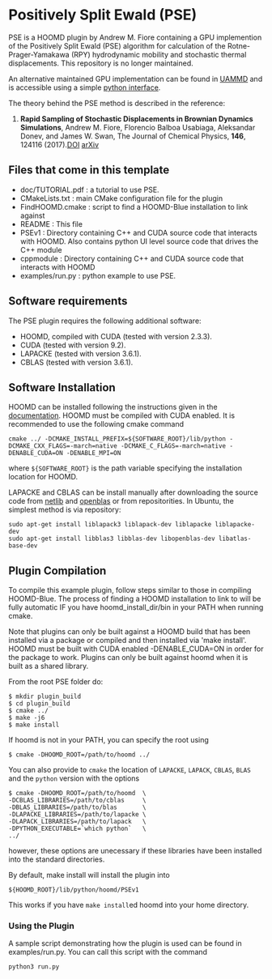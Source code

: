 # Positively Split Ewald (PSE)
PSE is a HOOMD plugin by Andrew M. Fiore containing a GPU implemention of the Positively Split Ewald
(PSE) algorithm for calculation of the Rotne-Prager-Yamakawa (RPY)
hydrodynamic mobility and stochastic thermal displacements. This repository is no longer maintained.

An alternative maintained GPU implementation can be found in [UAMMD](https://github.com/RaulPPelaez/UAMMD) and is
accessible using a simple [python interface](https://github.com/RaulPPelaez/UAMMD_PSE_Python).
 
The theory behind the PSE method is described in the reference:

1. **Rapid Sampling of Stochastic Displacements in Brownian Dynamics
Simulations**, Andrew M. Fiore, Florencio Balboa Usabiaga, Aleksandar
Donev, and James W. Swan, The Journal of Chemical Physics, **146**,
124116 (2017).[DOI](http://doi.org/10.1063/1.4978242) [arXiv](https://arxiv.org/abs/1611.09322)


## Files that come in this template
 - doc/TUTORIAL.pdf : a tutorial to use PSE.
 - CMakeLists.txt   : main CMake configuration file for the plugin
 - FindHOOMD.cmake  : script to find a HOOMD-Blue installation to link against
 - README           : This file
 - PSEv1            : Directory containing C++ and CUDA source code that interacts with HOOMD. Also contains python UI level source code that drives the C++ module
 - cppmodule        : Directory containing C++ and CUDA source code that interacts with HOOMD
 - examples/run.py  : python example to use PSE.

## Software requirements

The PSE plugin requires the following additional software:
 - HOOMD, compiled with CUDA (tested with version 2.3.3). 
 - CUDA (tested with version 9.2).
 - LAPACKE (tested with version 3.6.1).
 - CBLAS (tested with version 3.6.1).

## Software Installation

HOOMD can be installed following the instructions given in the [documentation](http://hoomd-blue.readthedocs.io/en/stable/compiling.html). HOOMD must be compiled with CUDA enabled. It is recommended to use the following cmake command
```
cmake ../ -DCMAKE_INSTALL_PREFIX=${SOFTWARE_ROOT}/lib/python -DCMAKE_CXX_FLAGS=-march=native -DCMAKE_C_FLAGS=-march=native -DENABLE_CUDA=ON -DENABLE_MPI=ON
```
where `${SOFTWARE_ROOT}` is the path variable specifying the installation location for HOOMD.

LAPACKE and CBLAS can be install manually after downloading the source code from [netlib](http://www.netlib.org/lapacke) and [openblas](https://www.openblas.net) or from repositorities. In Ubuntu, the simplest method is via repository:
```
sudo apt-get install liblapack3 liblapack-dev liblapacke liblapacke-dev
sudo apt-get install libblas3 libblas-dev libopenblas-dev libatlas-base-dev
```

## Plugin Compilation
To compile this example plugin, follow steps similar to those in compiling HOOMD-Blue. The process of finding a HOOMD 
installation to link to will be fully automatic IF you have hoomd_install_dir/bin in your PATH when running cmake.

Note that plugins can only be built against a HOOMD build that has been installed via a package or compiled and then
installed via 'make install'. HOOMD must be built with CUDA enabled -DENABLE_CUDA=ON in order for the package to work.
Plugins can only be built against hoomd when it is built as a shared library.

From the root PSE folder do: 

```
$ mkdir plugin_build
$ cd plugin_build
$ cmake ../
$ make -j6
$ make install
```

If hoomd is not in your PATH, you can specify the root using

`$ cmake -DHOOMD_ROOT=/path/to/hoomd ../`

You can also provide to `cmake`  the location of `LAPACKE`, `LAPACK`, `CBLAS`,
`BLAS` and the `python` version with the options

```
$ cmake -DHOOMD_ROOT=/path/to/hoomd  \
-DCBLAS_LIBRARIES=/path/to/cblas     \
-DBLAS_LIBRARIES=/path/to/blas       \
-DLAPACKE_LIBRARIES=/path/to/lapacke \
-DLAPACK_LIBRARIES=/path/to/lapack   \
-DPYTHON_EXECUTABLE=`which python`   \
../
```
however, these options are unecessary if these libraries have been installed into the standard directories. 

By default, make install will install the plugin into

`${HOOMD_ROOT}/lib/python/hoomd/PSEv1`

This works if you have `make install`ed hoomd into your home directory. 

### Using the Plugin
A sample script demonstrating how the plugin is used can be found in examples/run.py. You can
call this script with the command
```
python3 run.py
```
